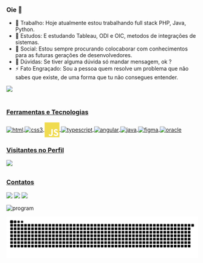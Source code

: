 ### Oie 👋



- 🔭 Trabalho:        Hoje atualmente estou trabalhando full stack PHP, Java, Python.
- 🌱 Estudos:         E estudando Tableau, ODI e OIC, metodos de integrações de sistemas.
- 👯 Social:          Estou sempre procurando colocaborar com conhecimentos para as futuras gerações de desenvolvedores.
- 💬 Dúvidas:         Se tiver alguma dúvida só mandar mensagem, ok ?
- ⚡ Fato Engraçado:  Sou a pessoa quem resolve um problema que não sabes que existe, de uma forma que tu não consegues entender.

<div >
   <a href="https://github.com/mateustormes">
  
  <img height="180em" src="https://github-readme-stats.vercel.app/api/top-langs/?username=mateustormes&&layout=compact&hide=shell&theme=highcontrast">

  </div>
 

  <div style="display: inline_block"><br>
   
  ### Ferramentas e Tecnologias
   
  <img align = "center" src="https://cdn.jsdelivr.net/gh/devicons/devicon/icons/html5/html5-original.svg" alt="html" height="40" width="40"/> 
  <img align = "center" src="https://cdn.jsdelivr.net/gh/devicons/devicon/icons/css3/css3-original.svg" alt="css3" height="40" width="40"/>
   <img align = "center" src="https://raw.githubusercontent.com/devicons/devicon/master/icons/javascript/javascript-plain.svg" alt="javascript" height="40" width="40"/>
  <img align = "center" src="https://cdn.jsdelivr.net/gh/devicons/devicon/icons/typescript/typescript-original.svg" alt="typescript" height="40" width="40"/> 
  <img align = "center" src="https://cdn.jsdelivr.net/gh/devicons/devicon/icons/angularjs/angularjs-original.svg" alt="angular" height="40" width="40"/>
   <img align = "center" src="https://cdn.jsdelivr.net/gh/devicons/devicon/icons/java/java-original.svg" alt="java" height="40" width="40"/>
   <img align = "center" src="https://cdn.jsdelivr.net/gh/devicons/devicon/icons/figma/figma-original.svg" alt="figma" height="40" width="40"/>
  <img align = "center" src="https://cdn.jsdelivr.net/gh/devicons/devicon/icons/oracle/oracle-original.svg" alt="oracle" height="50" width="50" />

   
      
</div>  
<div data-iframe-width="150" data-iframe-height="270" data-share-badge-id="ff381e10-534a-4307-9657-a5c2d9769620" data-share-badge-host="https://www.credly.com"></div><script type="text/javascript" async src="//cdn.credly.com/assets/utilities/embed.js"></script>      
   
  ### Visitantes no Perfil
 <img align="relative" src="https://profile-counter.glitch.me/mateustormes/count.svg" > 
  

  
 ##
  ### Contatos
 <div>
  
<a href="https://www.instagram.com/mateus.tormesz/" target="_blank"><img src="https://img.shields.io/badge/-Instagram-%23E4405F?style=for-the-badge&logo=instagram&logoColor=white" target="_blank"></a>
<a href="https://www.linkedin.com/in/mateus-tormes-gervazioni-54090ab1/" target="_blank"><img src="https://img.shields.io/badge/-LinkedIn-%230077B5?style=for-the-badge&logo=linkedin&logoColor=white" target="_blank"></a>
 <a href="https://api.whatsapp.com/send?phone=5518997648751" target="blank"><img src="https://img.shields.io/badge/WhatsApp-25D366?style=for-the-badge&logo=whatsapp&logoColor=white" target="_blank"></a> 
</div>
   
 <div><img alt="program" width="200" src="https://i.imgur.com/cufIziI.gif"></div>
 
 
 ![Snake animation](https://github.com/mateustormes/mateustormes/blob/main/github-contribution-grid-snake.svg)

